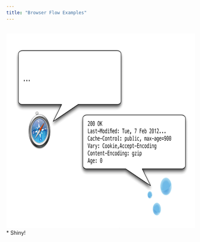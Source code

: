 ```yaml
---
title: "Browser Flow Examples"
---
```


<br />
<img src="../images/EXPORT6.png" width="780" height="520" alt="Browser caching flow" />

<div markdown="markdown" class="presenter-note">
* Shiny!
</div>
